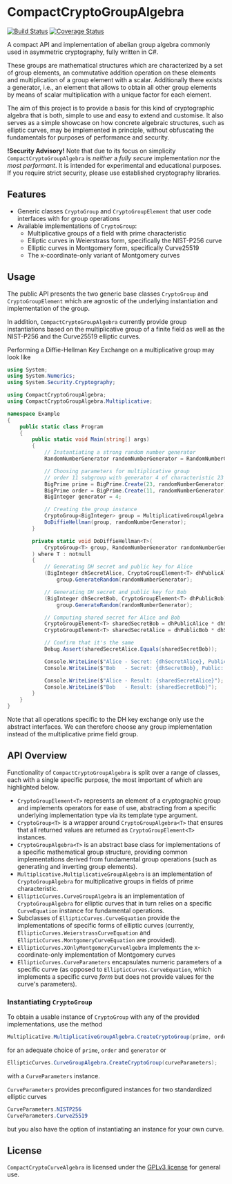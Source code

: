 # CompactCryptoGroupAlgebra

[![Build Status](https://travis-ci.com/lumip/CompactCryptoGroupAlgebra.svg?branch=master)](https://travis-ci.com/lumip/CompactCryptoGroupAlgebra) [![Coverage Status](https://coveralls.io/repos/github/lumip/CompactCryptoGroupAlgebra/badge.svg?branch=master)](https://coveralls.io/github/lumip/CompactCryptoGroupAlgebra?branch=master)

A compact API and implementation of abelian group algebra commonly used in asymmetric cryptography, fully written in C#.

These groups are mathematical structures which are characterized by a set of group elements, an commutative addition operation on these elements and multiplication of a group element with a scalar. Additionally there exists a generator, i.e., an element that allows to obtain all other group elements by means of scalar multiplication with a unique factor for each element.

The aim of this project is to provide a basis for this kind of cryptographic algebra that is both, simple to use and easy to extend and customise. It also serves as a simple showcase on how concrete algebraic structures, such as elliptic curves, may be implemented in principle, without obfuscating the fundamentals for purposes of performance and security.

__!Security Advisory!__ Note that due to its focus on simplicity `CompactCryptoGroupAlgebra` is _neither_ a _fully secure_ implementation _nor_ the _most performant_. It is intended for experimental and educational purposes. If you require strict security, please use established cryptography libraries.

## Features

- Generic classes `CryptoGroup` and `CryptoGroupElement` that user code interfaces with for group operations
- Available implementations of `CryptoGroup`:
  - Multiplicative groups of a field with prime characteristic
  - Elliptic curves in Weierstrass form, specifically the NIST-P256 curve
  - Elliptic curves in Montgomery form, specifically Curve25519
  - The x-coordinate-only variant of Montgomery curves

## Usage

The public API presents the two generic base classes `CryptoGroup` and `CryptoGroupElement` which are agnostic of the underlying instantiation and implementation of the group.

In addition, `CompactCryptoGroupAlgebra` currently provide group instantiations based on the multiplicative group of a finite field as well as the NIST-P256 and the Curve25519 elliptic curves.

Performing a Diffie-Hellman Key Exchange on a multiplicative group may look like

```c#
using System;
using System.Numerics;
using System.Security.Cryptography;

using CompactCryptoGroupAlgebra;
using CompactCryptoGroupAlgebra.Multiplicative;

namespace Example
{
    public static class Program
    {
        public static void Main(string[] args)
        {
            // Instantiating a strong random number generator
            RandomNumberGenerator randomNumberGenerator = RandomNumberGenerator.Create();

            // Choosing parameters for multiplicative group
            // order 11 subgroup with generator 4 of characteristic 23 multiplicative group
            BigPrime prime = BigPrime.Create(23, randomNumberGenerator);
            BigPrime order = BigPrime.Create(11, randomNumberGenerator);
            BigInteger generator = 4;

            // Creating the group instance
            CryptoGroup<BigInteger> group = MultiplicativeGroupAlgebra.CreateCryptoGroup(prime, order, generator);
            DoDiffieHellman(group, randomNumberGenerator);
        }

        private static void DoDiffieHellman<T>(
            CryptoGroup<T> group, RandomNumberGenerator randomNumberGenerator
        ) where T : notnull
        {
            // Generating DH secret and public key for Alice
            (BigInteger dhSecretAlice, CryptoGroupElement<T> dhPublicAlice) =
                group.GenerateRandom(randomNumberGenerator);

            // Generating DH secret and public key for Bob
            (BigInteger dhSecretBob, CryptoGroupElement<T> dhPublicBob) =
                group.GenerateRandom(randomNumberGenerator);

            // Computing shared secret for Alice and Bob
            CryptoGroupElement<T> sharedSecretBob = dhPublicAlice * dhSecretBob;
            CryptoGroupElement<T> sharedSecretAlice = dhPublicBob * dhSecretAlice;

            // Confirm that it's the same
            Debug.Assert(sharedSecretAlice.Equals(sharedSecretBob));

            Console.WriteLine($"Alice - Secret: {dhSecretAlice}, Public: {dhPublicAlice}");
            Console.WriteLine($"Bob   - Secret: {dhSecretBob}, Public: {dhPublicBob}");

            Console.WriteLine($"Alice - Result: {sharedSecretAlice}");
            Console.WriteLine($"Bob   - Result: {sharedSecretBob}");
        }
    }
}
```

Note that all operations specific to the DH key exchange only use the abstract interfaces. We can therefore choose any group implementation instead
of the multiplicative prime field group.

## API Overview

Functionality of `CompactCryptoGroupAlgebra` is split over a range of classes, each with a single specific purpose, the most important of which are highlighted below.

- `CryptoGroupElement<T>` represents an element of a cryptographic group and implements operators for ease of use, abstracting from a specific underlying implementation type via its template type argument.
- `CryptoGroup<T>` is a wrapper around `CryptoGroupAlgebra<T>` that ensures that all returned values are returned as `CryptoGroupElement<T>` instances.
- `CryptoGroupAlgebra<T>` is an abstract base class for implementations of a specific mathematical group structure, providing common implementations derived from fundamental group operations (such as generating and inverting group elements).
- `Multiplicative.MultiplicativeGroupAlgebra` is an implementation of `CryptoGroupAlgebra` for multiplicative groups in fields of prime characteristic.
- `EllipticCurves.CurveGroupAlgebra` is an implementation of `CryptoGroupAlgebra` for elliptic curves that in turn relies on a specific `CurveEquation` instance for fundamental operations.
- Subclasses of `EllipticCurves.CurveEquation` provide the implementations of specific forms of elliptic curves (currently, `EllipticCurves.WeierstrassCurveEquation` and `EllipticCurves.MontgomeryCurveEquation` are provided).
- `EllipticCurves.XOnlyMontgomeryCurveAlgebra` implements the x-coordinate-only implementation of Montgomery curves
- `EllipticCurves.CurveParameters` encapsulates numeric parameters of a specific curve (as opposed to `EllipticCurves.CurveEquation`, which implements a specific curve _form_ but does not provide values for the curve's parameters).

### Instantiating `CryptoGroup`

To obtain a usable instance of `CryptoGroup` with any of the provided implementations, use the method

```c#
Multiplicative.MultiplicativeGroupAlgebra.CreateCryptoGroup(prime, order, generator);
```

for an adequate choice of `prime`, `order` and `generator` or

```c#
EllipticCurves.CurveGroupAlgebra.CreateCryptoGroup(curveParameters);
```

with a `CurveParameters` instance.

`CurveParameters` provides preconfigured instances for two standardized elliptic curves

```c#
CurveParameters.NISTP256
CurveParameters.Curve25519
```

but you also have the option of instantiating an instance for your own curve.

## License

`CompactCryptoCurveAlgebra` is licensed under the [GPLv3 license](/LICENSE.txt) for general use.
